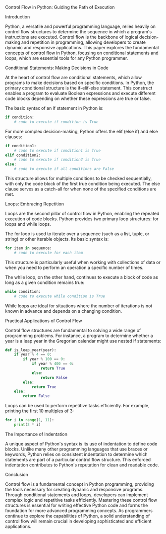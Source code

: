 Control Flow in Python: Guiding the Path of Execution

Introduction

Python, a versatile and powerful programming language, relies heavily on control flow structures to determine the sequence in which a program's instructions are executed. Control flow is the backbone of logical decision-making and repetition in programming, allowing developers to create dynamic and responsive applications. This paper explores the fundamental concepts of control flow in Python, focusing on conditional statements and loops, which are essential tools for any Python programmer.

Conditional Statements: Making Decisions in Code

At the heart of control flow are conditional statements, which allow programs to make decisions based on specific conditions. In Python, the primary conditional structure is the if-elif-else statement. This construct enables a program to evaluate Boolean expressions and execute different code blocks depending on whether these expressions are true or false.

The basic syntax of an if statement in Python is:

```python
if condition:
    # code to execute if condition is True
```

For more complex decision-making, Python offers the elif (else if) and else clauses:

```python
if condition1:
    # code to execute if condition1 is True
elif condition2:
    # code to execute if condition2 is True
else:
    # code to execute if all conditions are False
```

This structure allows for multiple conditions to be checked sequentially, with only the code block of the first true condition being executed. The else clause serves as a catch-all for when none of the specified conditions are met.

Loops: Embracing Repetition

Loops are the second pillar of control flow in Python, enabling the repeated execution of code blocks. Python provides two primary loop structures: for loops and while loops.

The for loop is used to iterate over a sequence (such as a list, tuple, or string) or other iterable objects. Its basic syntax is:

```python
for item in sequence:
    # code to execute for each item
```

This structure is particularly useful when working with collections of data or when you need to perform an operation a specific number of times.

The while loop, on the other hand, continues to execute a block of code as long as a given condition remains true:

```python
while condition:
    # code to execute while condition is True
```

While loops are ideal for situations where the number of iterations is not known in advance and depends on a changing condition.

Practical Applications of Control Flow

Control flow structures are fundamental to solving a wide range of programming problems. For instance, a program to determine whether a year is a leap year in the Gregorian calendar might use nested if statements:

```python
def is_leap_year(year):
    if year % 4 == 0:
        if year % 100 == 0:
            if year % 400 == 0:
                return True
            else:
                return False
        else:
            return True
    else:
        return False
```

Loops can be used to perform repetitive tasks efficiently. For example, printing the first 10 multiples of 3:

```python
for i in range(1, 11):
    print(3 * i)
```

The Importance of Indentation

A unique aspect of Python's syntax is its use of indentation to define code blocks. Unlike many other programming languages that use braces or keywords, Python relies on consistent indentation to determine which statements are part of a particular control flow structure. This enforced indentation contributes to Python's reputation for clean and readable code.

Conclusion

Control flow is a fundamental concept in Python programming, providing the tools necessary for creating dynamic and responsive programs. Through conditional statements and loops, developers can implement complex logic and repetitive tasks efficiently. Mastering these control flow structures is essential for writing effective Python code and forms the foundation for more advanced programming concepts. As programmers continue to explore the capabilities of Python, a solid understanding of control flow will remain crucial in developing sophisticated and efficient applications.